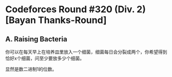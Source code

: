 # Codeforces Round #320 (Div. 2) [Bayan Thanks-Round]

## A. Raising Bacteria

你可以在每天早上在培养皿里放入一个细菌，细菌每日会分裂成两个，你希望得到恰好x个细菌，问至少要放多少个细菌。

显然是数二进制1的位数。

